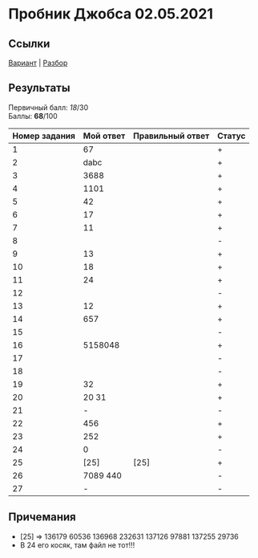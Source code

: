 # Пробник Джобса 02.05.2021

## Ссылки
[Вариант](https://kompege.ru/variant?kim=25003350) | [Разбор]()

## Результаты
Первичный балл: _18_/30  
Баллы: **68**/100  

| Номер задания | Мой ответ | Правильный ответ | Статус |
|:--|:--|:--|:--|
| 1 | 67 |  | + |
| 2 | dabc |  | + |
| 3 | 3688 |  | + |
| 4 | 1101 |  | + |
| 5 | 42 |  | + |
| 6 | 17 |  | + |
| 7 | 11 |  | + |
| 8 |  |  | - |
| 9 | 13 |  | + |
| 10 | 18 |  | + |
| 11 | 24 |  | + |
| 12 |  |  | - |
| 13 | 12 |  | + |
| 14 | 657 |  | + |
| 15 |  |  | - |
| 16 | 5158048 |  | + |
| 17 |  |  | - |
| 18 |  |  | - |
| 19 | 32 |  | + |
| 20 | 20 31 |  | + |
| 21 | - |  | - |
| 22 | 456 |  | + |
| 23 | 252 |  | + |
| 24 | 0 |  | - |
| 25 | [25] | [25] | + |
| 26 | 7089 440 |  | - |
| 27 | - |  | - |

## Причемания
- [25] => 136179 60536 136968 232631 137126 97881 137255 29736  
- В 24 его косяк, там файл не тот!!!  

